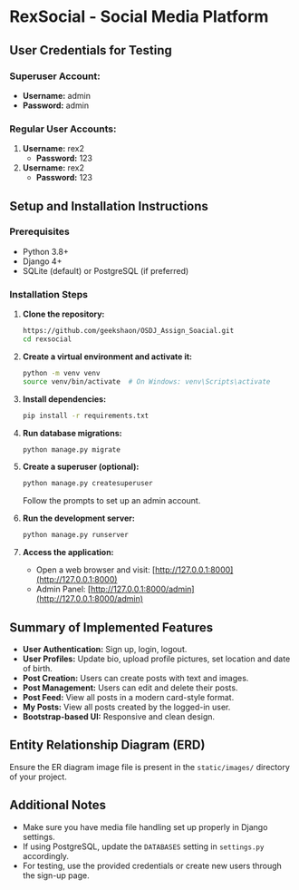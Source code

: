 # RexSocial - Social Media Platform

## User Credentials for Testing

### Superuser Account:
- **Username:** admin
- **Password:** admin

### Regular User Accounts:
1. **Username:** rex2
   - **Password:** 123
2. **Username:** rex2
   - **Password:** 123

## Setup and Installation Instructions

### Prerequisites
- Python 3.8+
- Django 4+
- SQLite (default) or PostgreSQL (if preferred)

### Installation Steps

1. **Clone the repository:**
   ```bash
   https://github.com/geekshaon/OSDJ_Assign_Soacial.git
   cd rexsocial
   ```

2. **Create a virtual environment and activate it:**
   ```bash
   python -m venv venv
   source venv/bin/activate  # On Windows: venv\Scripts\activate
   ```

3. **Install dependencies:**
   ```bash
   pip install -r requirements.txt
   ```

4. **Run database migrations:**
   ```bash
   python manage.py migrate
   ```

5. **Create a superuser (optional):**
   ```bash
   python manage.py createsuperuser
   ```
   Follow the prompts to set up an admin account.

6. **Run the development server:**
   ```bash
   python manage.py runserver
   ```

7. **Access the application:**
   - Open a web browser and visit: [http://127.0.0.1:8000](http://127.0.0.1:8000)
   - Admin Panel: [http://127.0.0.1:8000/admin](http://127.0.0.1:8000/admin)

## Summary of Implemented Features

- **User Authentication:** Sign up, login, logout.
- **User Profiles:** Update bio, upload profile pictures, set location and date of birth.
- **Post Creation:** Users can create posts with text and images.
- **Post Management:** Users can edit and delete their posts.
- **Post Feed:** View all posts in a modern card-style format.
- **My Posts:** View all posts created by the logged-in user.
- **Bootstrap-based UI:** Responsive and clean design.

## Entity Relationship Diagram (ERD)



Ensure the ER diagram image file is present in the `static/images/` directory of your project.

## Additional Notes
- Make sure you have media file handling set up properly in Django settings.
- If using PostgreSQL, update the `DATABASES` setting in `settings.py` accordingly.
- For testing, use the provided credentials or create new users through the sign-up page.

